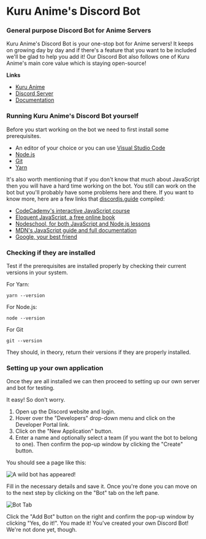 Kuru Anime's Discord Bot
================

### General purpose Discord Bot for Anime Servers

Kuru Anime's Discord Bot is your one-stop bot for Anime servers! It keeps on growing day by day and if there's a feature that you want to be included we'll be glad to help you add it! Our Discord Bot also follows one of Kuru Anime's main core value which is staying open-source!

**Links**
 - [Kuru Anime](https://web.kuru-anime.com/)
 - [Discord Server](http://discord.kuru-anime.com/)
 - [Documentation](https://docs.kuru-anime.com/)

### Running Kuru Anime's Discord Bot yourself

Before you start working on the bot we need to first install some prerequisites.

- An editor of your choice or you can use [Visual Studio Code](https://code.visualstudio.com/Download)
- [Node.js](https://nodejs.org/en/)
- [Git](https://git-scm.com/book/en/v2/Getting-Started-Installing-Git)
- [Yarn](https://classic.yarnpkg.com/en/docs/install#mac-stable)

It's also worth mentioning that if you don't know that much about JavaScript then you will have a hard time working on the bot. You still can work on the bot but you'll probably have some problems here and there. If you want to know more, here are a few links that [discordjs.guide](https://discordjs.guide/) compiled:

- [CodeCademy's interactive JavaScript course](https://www.codecademy.com/learn/learn-javascript)
- [Eloquent JavaScript, a free online book](http://eloquentjavascript.net/)
- [Nodeschool, for both JavaScript and Node.js lessons](https://nodeschool.io/)
- [MDN's JavaScript guide and full documentation](https://developer.mozilla.org/en-US/docs/Web/JavaScript)
- [Google, your best friend](https://google.com/)

### Checking if they are installed

Test if the prerequisites are installed properly by checking their current versions in your system.

For Yarn:
```
yarn --version
```

For Node.js:
```
node --version
```

For Git
```
git --version
```

They should, in theory, return their versions if they are properly installed.

### Setting up your own application

Once they are all installed we can then proceed to setting up our own server and bot for testing.

It easy! So don't worry.

1. Open up the Discord website and login.
2. Hover over the "Developers" drop-down menu and click on the Developer Portal link.
3. Click on the "New Application" button.
4. Enter a name and optionally select a team (if you want the bot to belong to one). Then confirm the pop-up window by clicking the "Create" button.

You should see a page like this:

![A wild bot has appeared!](https://discordjs.guide/assets/img/created-bot.c422fe87.png)

Fill in the necessary details and save it. Once you're done you can move on to the next step by clicking on the "Bot" tab on the left pane.

![Bot Tab](https://discordjs.guide/assets/img/create-bot.dff0f01e.png)

Click the "Add Bot" button on the right and confirm the pop-up window by clicking "Yes, do it!". You made it! You've created your own Discord Bot! We're not done yet, though.
